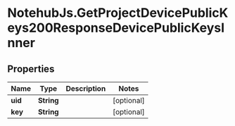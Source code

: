 # NotehubJs.GetProjectDevicePublicKeys200ResponseDevicePublicKeysInner

## Properties

| Name    | Type       | Description | Notes      |
| ------- | ---------- | ----------- | ---------- |
| **uid** | **String** |             | [optional] |
| **key** | **String** |             | [optional] |
